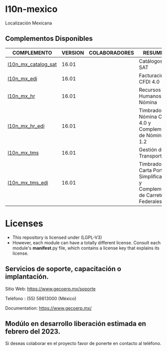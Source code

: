 # l10n-mexico
Localización Mexicana

## Complementos Disponibles
| COMPLEMENTO | VERSION | COLABORADORES | RESUMEN | LICENCIA |
| ------ | ------ | ------ | ------ | ------ |
| [l10n_mx_catalog_sat](https://github.com/gecoerp/l10n-mexico/tree/main/l10n_mx_catalog_sat) | 16.01 | | Catálogos SAT | [OPL-1](https://www.gnu.org/licenses/license-list.html#OpenPublicationL) |
| [l10n_mx_edi](https://github.com/gecoerp/l10n-mexico/tree/main/l10n_mx_edi) | 16.01 | | Facturación CFDI 4.0 | [OPL-1](https://www.gnu.org/licenses/license-list.html#OpenPublicationL) |
| [l10n_mx_hr](https://github.com/gecoerp/l10n-mexico/tree/main/l10n_mx_hr) | 16.01 | | Recursos Humanos y Nómina |[OPL-1](https://www.gnu.org/licenses/license-list.html#OpenPublicationL) |
| [l10n_mx_hr_edi](https://github.com/gecoerp/l10n-mexico/tree/main/l10n_mx_hr_edi) | 16.01 | | Timbrado de Nómina CFDI 4.0 y Complemento de Nómina 1.2 | [OPL-1](https://www.gnu.org/licenses/license-list.html#OpenPublicationL) |
| [l10n_mx_tms](https://github.com/gecoerp/l10n-mexico/tree/main/l10n_mx_tms) | 16.01 | | Gestión de Transporte | [OPL-1](https://www.gnu.org/licenses/license-list.html#OpenPublicationL) |
| [l10n_mx_tms_edi](https://github.com/gecoerp/l10n-mexico/tree/main/l10n_mx_tms_edi) | 16.01 | | Timbrado de Carta Porte Simplificada y Complemento de Carreteras Federales | [OPL-1](https://www.gnu.org/licenses/license-list.html#OpenPublicationL) |

# Licenses
* This repository is licensed under (LGPL-V3)
* However, each module can have a totally different license. Consult each module's __manifest__.py file, which contains a license key that explains its license.

## Servicios de soporte, capacitación o implantación.
Sitio Web: https://www.gecoerp.mx/soporte

Teléfono : (55) 58613000 (México)

Documentation: https://www.gecoerp.mx/

## Modúlo en desarrollo liberación estimada en febrero del 2023.
Si deseas colaborar en el proyecto favor de ponerte en contacto al teléfono. 
